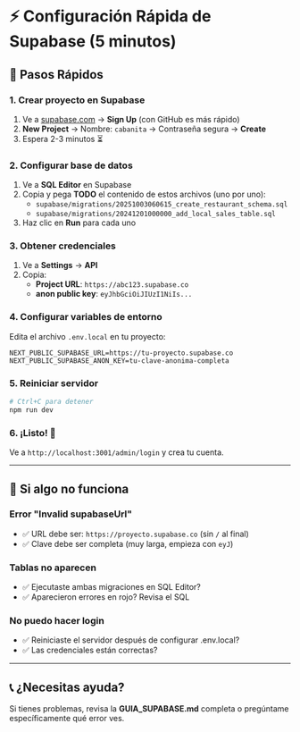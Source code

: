 # ⚡ Configuración Rápida de Supabase (5 minutos)

## 🚀 Pasos Rápidos

### 1. Crear proyecto en Supabase
1. Ve a [supabase.com](https://supabase.com) → **Sign Up** (con GitHub es más rápido)
2. **New Project** → Nombre: `cabanita` → Contraseña segura → **Create**
3. Espera 2-3 minutos ⏳

### 2. Configurar base de datos
1. Ve a **SQL Editor** en Supabase
2. Copia y pega **TODO** el contenido de estos archivos (uno por uno):
   - `supabase/migrations/20251003060615_create_restaurant_schema.sql`
   - `supabase/migrations/20241201000000_add_local_sales_table.sql`
3. Haz clic en **Run** para cada uno

### 3. Obtener credenciales
1. Ve a **Settings** → **API**
2. Copia:
   - **Project URL**: `https://abc123.supabase.co`
   - **anon public key**: `eyJhbGciOiJIUzI1NiIs...`

### 4. Configurar variables de entorno
Edita el archivo `.env.local` en tu proyecto:

```env
NEXT_PUBLIC_SUPABASE_URL=https://tu-proyecto.supabase.co
NEXT_PUBLIC_SUPABASE_ANON_KEY=tu-clave-anonima-completa
```

### 5. Reiniciar servidor
```bash
# Ctrl+C para detener
npm run dev
```

### 6. ¡Listo! 🎉
Ve a `http://localhost:3001/admin/login` y crea tu cuenta.

---

## 🔧 Si algo no funciona

### Error "Invalid supabaseUrl"
- ✅ URL debe ser: `https://proyecto.supabase.co` (sin `/` al final)
- ✅ Clave debe ser completa (muy larga, empieza con `eyJ`)

### Tablas no aparecen
- ✅ Ejecutaste ambas migraciones en SQL Editor?
- ✅ Aparecieron errores en rojo? Revisa el SQL

### No puedo hacer login
- ✅ Reiniciaste el servidor después de configurar .env.local?
- ✅ Las credenciales están correctas?

---

## 📞 ¿Necesitas ayuda?
Si tienes problemas, revisa la **GUIA_SUPABASE.md** completa o pregúntame específicamente qué error ves.